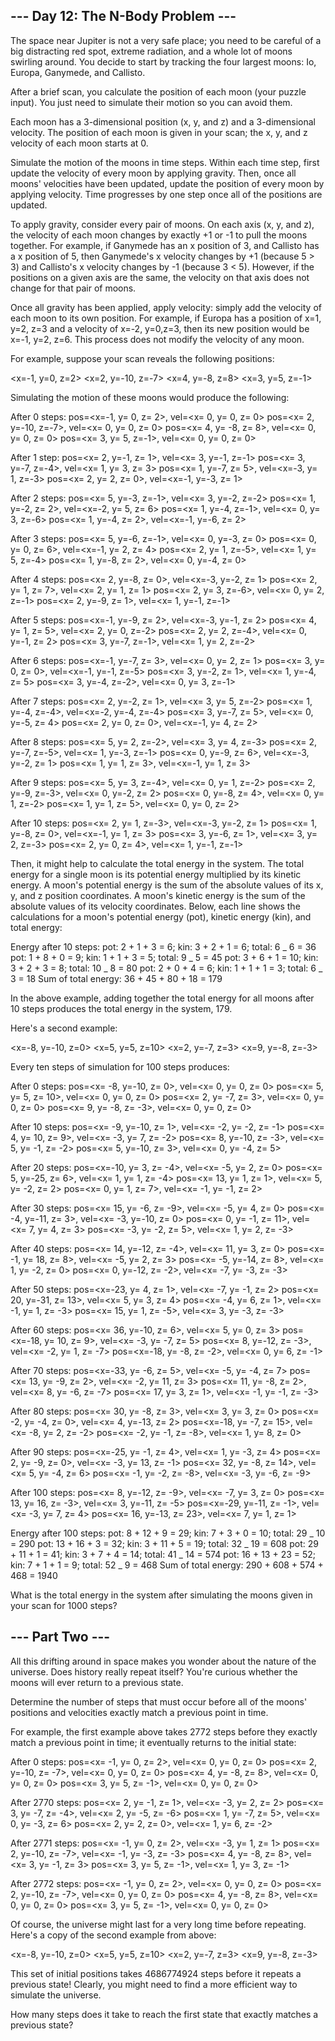 ## --- Day 12: The N-Body Problem ---

The space near Jupiter is not a very safe place; you need to be careful of a big distracting red spot, extreme radiation, and a whole lot of moons swirling around. You decide to start by tracking the four largest moons: Io, Europa, Ganymede, and Callisto.

After a brief scan, you calculate the position of each moon (your puzzle input). You just need to simulate their motion so you can avoid them.

Each moon has a 3-dimensional position (x, y, and z) and a 3-dimensional velocity. The position of each moon is given in your scan; the x, y, and z velocity of each moon starts at 0.

Simulate the motion of the moons in time steps. Within each time step, first update the velocity of every moon by applying gravity. Then, once all moons' velocities have been updated, update the position of every moon by applying velocity. Time progresses by one step once all of the positions are updated.

To apply gravity, consider every pair of moons. On each axis (x, y, and z), the velocity of each moon changes by exactly +1 or -1 to pull the moons together. For example, if Ganymede has an x position of 3, and Callisto has a x position of 5, then Ganymede's x velocity changes by +1 (because 5 > 3) and Callisto's x velocity changes by -1 (because 3 < 5). However, if the positions on a given axis are the same, the velocity on that axis does not change for that pair of moons.

Once all gravity has been applied, apply velocity: simply add the velocity of each moon to its own position. For example, if Europa has a position of x=1, y=2, z=3 and a velocity of x=-2, y=0,z=3, then its new position would be x=-1, y=2, z=6. This process does not modify the velocity of any moon.

For example, suppose your scan reveals the following positions:

<x=-1, y=0, z=2>
<x=2, y=-10, z=-7>
<x=4, y=-8, z=8>
<x=3, y=5, z=-1>

Simulating the motion of these moons would produce the following:

After 0 steps:
pos=<x=-1, y= 0, z= 2>, vel=<x= 0, y= 0, z= 0>
pos=<x= 2, y=-10, z=-7>, vel=<x= 0, y= 0, z= 0>
pos=<x= 4, y= -8, z= 8>, vel=<x= 0, y= 0, z= 0>
pos=<x= 3, y= 5, z=-1>, vel=<x= 0, y= 0, z= 0>

After 1 step:
pos=<x= 2, y=-1, z= 1>, vel=<x= 3, y=-1, z=-1>
pos=<x= 3, y=-7, z=-4>, vel=<x= 1, y= 3, z= 3>
pos=<x= 1, y=-7, z= 5>, vel=<x=-3, y= 1, z=-3>
pos=<x= 2, y= 2, z= 0>, vel=<x=-1, y=-3, z= 1>

After 2 steps:
pos=<x= 5, y=-3, z=-1>, vel=<x= 3, y=-2, z=-2>
pos=<x= 1, y=-2, z= 2>, vel=<x=-2, y= 5, z= 6>
pos=<x= 1, y=-4, z=-1>, vel=<x= 0, y= 3, z=-6>
pos=<x= 1, y=-4, z= 2>, vel=<x=-1, y=-6, z= 2>

After 3 steps:
pos=<x= 5, y=-6, z=-1>, vel=<x= 0, y=-3, z= 0>
pos=<x= 0, y= 0, z= 6>, vel=<x=-1, y= 2, z= 4>
pos=<x= 2, y= 1, z=-5>, vel=<x= 1, y= 5, z=-4>
pos=<x= 1, y=-8, z= 2>, vel=<x= 0, y=-4, z= 0>

After 4 steps:
pos=<x= 2, y=-8, z= 0>, vel=<x=-3, y=-2, z= 1>
pos=<x= 2, y= 1, z= 7>, vel=<x= 2, y= 1, z= 1>
pos=<x= 2, y= 3, z=-6>, vel=<x= 0, y= 2, z=-1>
pos=<x= 2, y=-9, z= 1>, vel=<x= 1, y=-1, z=-1>

After 5 steps:
pos=<x=-1, y=-9, z= 2>, vel=<x=-3, y=-1, z= 2>
pos=<x= 4, y= 1, z= 5>, vel=<x= 2, y= 0, z=-2>
pos=<x= 2, y= 2, z=-4>, vel=<x= 0, y=-1, z= 2>
pos=<x= 3, y=-7, z=-1>, vel=<x= 1, y= 2, z=-2>

After 6 steps:
pos=<x=-1, y=-7, z= 3>, vel=<x= 0, y= 2, z= 1>
pos=<x= 3, y= 0, z= 0>, vel=<x=-1, y=-1, z=-5>
pos=<x= 3, y=-2, z= 1>, vel=<x= 1, y=-4, z= 5>
pos=<x= 3, y=-4, z=-2>, vel=<x= 0, y= 3, z=-1>

After 7 steps:
pos=<x= 2, y=-2, z= 1>, vel=<x= 3, y= 5, z=-2>
pos=<x= 1, y=-4, z=-4>, vel=<x=-2, y=-4, z=-4>
pos=<x= 3, y=-7, z= 5>, vel=<x= 0, y=-5, z= 4>
pos=<x= 2, y= 0, z= 0>, vel=<x=-1, y= 4, z= 2>

After 8 steps:
pos=<x= 5, y= 2, z=-2>, vel=<x= 3, y= 4, z=-3>
pos=<x= 2, y=-7, z=-5>, vel=<x= 1, y=-3, z=-1>
pos=<x= 0, y=-9, z= 6>, vel=<x=-3, y=-2, z= 1>
pos=<x= 1, y= 1, z= 3>, vel=<x=-1, y= 1, z= 3>

After 9 steps:
pos=<x= 5, y= 3, z=-4>, vel=<x= 0, y= 1, z=-2>
pos=<x= 2, y=-9, z=-3>, vel=<x= 0, y=-2, z= 2>
pos=<x= 0, y=-8, z= 4>, vel=<x= 0, y= 1, z=-2>
pos=<x= 1, y= 1, z= 5>, vel=<x= 0, y= 0, z= 2>

After 10 steps:
pos=<x= 2, y= 1, z=-3>, vel=<x=-3, y=-2, z= 1>
pos=<x= 1, y=-8, z= 0>, vel=<x=-1, y= 1, z= 3>
pos=<x= 3, y=-6, z= 1>, vel=<x= 3, y= 2, z=-3>
pos=<x= 2, y= 0, z= 4>, vel=<x= 1, y=-1, z=-1>

Then, it might help to calculate the total energy in the system. The total energy for a single moon is its potential energy multiplied by its kinetic energy. A moon's potential energy is the sum of the absolute values of its x, y, and z position coordinates. A moon's kinetic energy is the sum of the absolute values of its velocity coordinates. Below, each line shows the calculations for a moon's potential energy (pot), kinetic energy (kin), and total energy:

Energy after 10 steps:
pot: 2 + 1 + 3 = 6; kin: 3 + 2 + 1 = 6; total: 6 _ 6 = 36
pot: 1 + 8 + 0 = 9; kin: 1 + 1 + 3 = 5; total: 9 _ 5 = 45
pot: 3 + 6 + 1 = 10; kin: 3 + 2 + 3 = 8; total: 10 _ 8 = 80
pot: 2 + 0 + 4 = 6; kin: 1 + 1 + 1 = 3; total: 6 _ 3 = 18
Sum of total energy: 36 + 45 + 80 + 18 = 179

In the above example, adding together the total energy for all moons after 10 steps produces the total energy in the system, 179.

Here's a second example:

<x=-8, y=-10, z=0>
<x=5, y=5, z=10>
<x=2, y=-7, z=3>
<x=9, y=-8, z=-3>

Every ten steps of simulation for 100 steps produces:

After 0 steps:
pos=<x= -8, y=-10, z= 0>, vel=<x= 0, y= 0, z= 0>
pos=<x= 5, y= 5, z= 10>, vel=<x= 0, y= 0, z= 0>
pos=<x= 2, y= -7, z= 3>, vel=<x= 0, y= 0, z= 0>
pos=<x= 9, y= -8, z= -3>, vel=<x= 0, y= 0, z= 0>

After 10 steps:
pos=<x= -9, y=-10, z= 1>, vel=<x= -2, y= -2, z= -1>
pos=<x= 4, y= 10, z= 9>, vel=<x= -3, y= 7, z= -2>
pos=<x= 8, y=-10, z= -3>, vel=<x= 5, y= -1, z= -2>
pos=<x= 5, y=-10, z= 3>, vel=<x= 0, y= -4, z= 5>

After 20 steps:
pos=<x=-10, y= 3, z= -4>, vel=<x= -5, y= 2, z= 0>
pos=<x= 5, y=-25, z= 6>, vel=<x= 1, y= 1, z= -4>
pos=<x= 13, y= 1, z= 1>, vel=<x= 5, y= -2, z= 2>
pos=<x= 0, y= 1, z= 7>, vel=<x= -1, y= -1, z= 2>

After 30 steps:
pos=<x= 15, y= -6, z= -9>, vel=<x= -5, y= 4, z= 0>
pos=<x= -4, y=-11, z= 3>, vel=<x= -3, y=-10, z= 0>
pos=<x= 0, y= -1, z= 11>, vel=<x= 7, y= 4, z= 3>
pos=<x= -3, y= -2, z= 5>, vel=<x= 1, y= 2, z= -3>

After 40 steps:
pos=<x= 14, y=-12, z= -4>, vel=<x= 11, y= 3, z= 0>
pos=<x= -1, y= 18, z= 8>, vel=<x= -5, y= 2, z= 3>
pos=<x= -5, y=-14, z= 8>, vel=<x= 1, y= -2, z= 0>
pos=<x= 0, y=-12, z= -2>, vel=<x= -7, y= -3, z= -3>

After 50 steps:
pos=<x=-23, y= 4, z= 1>, vel=<x= -7, y= -1, z= 2>
pos=<x= 20, y=-31, z= 13>, vel=<x= 5, y= 3, z= 4>
pos=<x= -4, y= 6, z= 1>, vel=<x= -1, y= 1, z= -3>
pos=<x= 15, y= 1, z= -5>, vel=<x= 3, y= -3, z= -3>

After 60 steps:
pos=<x= 36, y=-10, z= 6>, vel=<x= 5, y= 0, z= 3>
pos=<x=-18, y= 10, z= 9>, vel=<x= -3, y= -7, z= 5>
pos=<x= 8, y=-12, z= -3>, vel=<x= -2, y= 1, z= -7>
pos=<x=-18, y= -8, z= -2>, vel=<x= 0, y= 6, z= -1>

After 70 steps:
pos=<x=-33, y= -6, z= 5>, vel=<x= -5, y= -4, z= 7>
pos=<x= 13, y= -9, z= 2>, vel=<x= -2, y= 11, z= 3>
pos=<x= 11, y= -8, z= 2>, vel=<x= 8, y= -6, z= -7>
pos=<x= 17, y= 3, z= 1>, vel=<x= -1, y= -1, z= -3>

After 80 steps:
pos=<x= 30, y= -8, z= 3>, vel=<x= 3, y= 3, z= 0>
pos=<x= -2, y= -4, z= 0>, vel=<x= 4, y=-13, z= 2>
pos=<x=-18, y= -7, z= 15>, vel=<x= -8, y= 2, z= -2>
pos=<x= -2, y= -1, z= -8>, vel=<x= 1, y= 8, z= 0>

After 90 steps:
pos=<x=-25, y= -1, z= 4>, vel=<x= 1, y= -3, z= 4>
pos=<x= 2, y= -9, z= 0>, vel=<x= -3, y= 13, z= -1>
pos=<x= 32, y= -8, z= 14>, vel=<x= 5, y= -4, z= 6>
pos=<x= -1, y= -2, z= -8>, vel=<x= -3, y= -6, z= -9>

After 100 steps:
pos=<x= 8, y=-12, z= -9>, vel=<x= -7, y= 3, z= 0>
pos=<x= 13, y= 16, z= -3>, vel=<x= 3, y=-11, z= -5>
pos=<x=-29, y=-11, z= -1>, vel=<x= -3, y= 7, z= 4>
pos=<x= 16, y=-13, z= 23>, vel=<x= 7, y= 1, z= 1>

Energy after 100 steps:
pot: 8 + 12 + 9 = 29; kin: 7 + 3 + 0 = 10; total: 29 _ 10 = 290
pot: 13 + 16 + 3 = 32; kin: 3 + 11 + 5 = 19; total: 32 _ 19 = 608
pot: 29 + 11 + 1 = 41; kin: 3 + 7 + 4 = 14; total: 41 _ 14 = 574
pot: 16 + 13 + 23 = 52; kin: 7 + 1 + 1 = 9; total: 52 _ 9 = 468
Sum of total energy: 290 + 608 + 574 + 468 = 1940

What is the total energy in the system after simulating the moons given in your scan for 1000 steps?

## --- Part Two ---

All this drifting around in space makes you wonder about the nature of the universe. Does history really repeat itself? You're curious whether the moons will ever return to a previous state.

Determine the number of steps that must occur before all of the moons' positions and velocities exactly match a previous point in time.

For example, the first example above takes 2772 steps before they exactly match a previous point in time; it eventually returns to the initial state:

After 0 steps:
pos=<x= -1, y= 0, z= 2>, vel=<x= 0, y= 0, z= 0>
pos=<x= 2, y=-10, z= -7>, vel=<x= 0, y= 0, z= 0>
pos=<x= 4, y= -8, z= 8>, vel=<x= 0, y= 0, z= 0>
pos=<x= 3, y= 5, z= -1>, vel=<x= 0, y= 0, z= 0>

After 2770 steps:
pos=<x= 2, y= -1, z= 1>, vel=<x= -3, y= 2, z= 2>
pos=<x= 3, y= -7, z= -4>, vel=<x= 2, y= -5, z= -6>
pos=<x= 1, y= -7, z= 5>, vel=<x= 0, y= -3, z= 6>
pos=<x= 2, y= 2, z= 0>, vel=<x= 1, y= 6, z= -2>

After 2771 steps:
pos=<x= -1, y= 0, z= 2>, vel=<x= -3, y= 1, z= 1>
pos=<x= 2, y=-10, z= -7>, vel=<x= -1, y= -3, z= -3>
pos=<x= 4, y= -8, z= 8>, vel=<x= 3, y= -1, z= 3>
pos=<x= 3, y= 5, z= -1>, vel=<x= 1, y= 3, z= -1>

After 2772 steps:
pos=<x= -1, y= 0, z= 2>, vel=<x= 0, y= 0, z= 0>
pos=<x= 2, y=-10, z= -7>, vel=<x= 0, y= 0, z= 0>
pos=<x= 4, y= -8, z= 8>, vel=<x= 0, y= 0, z= 0>
pos=<x= 3, y= 5, z= -1>, vel=<x= 0, y= 0, z= 0>

Of course, the universe might last for a very long time before repeating. Here's a copy of the second example from above:

<x=-8, y=-10, z=0>
<x=5, y=5, z=10>
<x=2, y=-7, z=3>
<x=9, y=-8, z=-3>

This set of initial positions takes 4686774924 steps before it repeats a previous state! Clearly, you might need to find a more efficient way to simulate the universe.

How many steps does it take to reach the first state that exactly matches a previous state?
